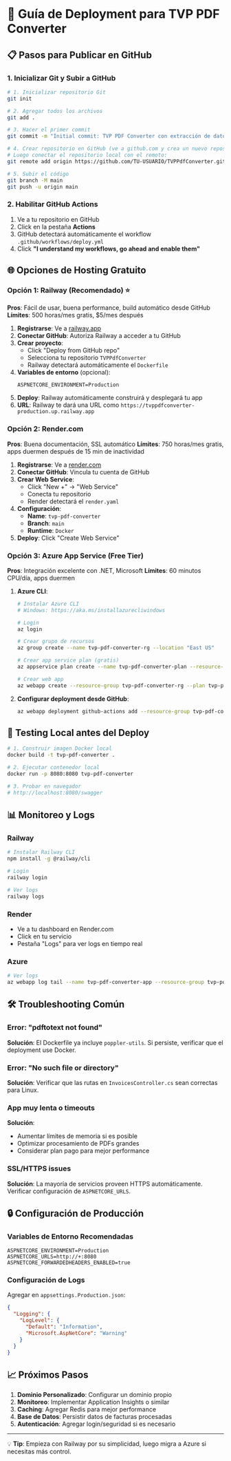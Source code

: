 # 🚀 Guía de Deployment para TVP PDF Converter

## 📋 Pasos para Publicar en GitHub

### 1. Inicializar Git y Subir a GitHub

```bash
# 1. Inicializar repositorio Git
git init

# 2. Agregar todos los archivos
git add .

# 3. Hacer el primer commit
git commit -m "Initial commit: TVP PDF Converter con extracción de datos fiscales"

# 4. Crear repositorio en GitHub (ve a github.com y crea un nuevo repositorio)
# Luego conectar el repositorio local con el remoto:
git remote add origin https://github.com/TU-USUARIO/TVPPdfConverter.git

# 5. Subir el código
git branch -M main
git push -u origin main
```

### 2. Habilitar GitHub Actions

1. Ve a tu repositorio en GitHub
2. Click en la pestaña **Actions**
3. GitHub detectará automáticamente el workflow `.github/workflows/deploy.yml`
4. Click **"I understand my workflows, go ahead and enable them"**

## 🌐 Opciones de Hosting Gratuito

### Opción 1: Railway (Recomendado) ⭐

**Pros**: Fácil de usar, buena performance, build automático desde GitHub
**Límites**: 500 horas/mes gratis, $5/mes después

1. **Registrarse**: Ve a [railway.app](https://railway.app)
2. **Conectar GitHub**: Autoriza Railway a acceder a tu GitHub
3. **Crear proyecto**:
   - Click "Deploy from GitHub repo"
   - Selecciona tu repositorio `TVPPdfConverter`
   - Railway detectará automáticamente el `Dockerfile`
4. **Variables de entorno** (opcional):
   ```
   ASPNETCORE_ENVIRONMENT=Production
   ```
5. **Deploy**: Railway automáticamente construirá y desplegará tu app
6. **URL**: Railway te dará una URL como `https://tvppdfconverter-production.up.railway.app`

### Opción 2: Render.com

**Pros**: Buena documentación, SSL automático
**Límites**: 750 horas/mes gratis, apps duermen después de 15 min de inactividad

1. **Registrarse**: Ve a [render.com](https://render.com)
2. **Conectar GitHub**: Vincula tu cuenta de GitHub
3. **Crear Web Service**:
   - Click "New +" → "Web Service"
   - Conecta tu repositorio
   - Render detectará el `render.yaml`
4. **Configuración**:
   - **Name**: `tvp-pdf-converter`
   - **Branch**: `main`
   - **Runtime**: `Docker`
5. **Deploy**: Click "Create Web Service"

### Opción 3: Azure App Service (Free Tier)

**Pros**: Integración excelente con .NET, Microsoft
**Límites**: 60 minutos CPU/día, apps duermen

1. **Azure CLI**:
   ```bash
   # Instalar Azure CLI
   # Windows: https://aka.ms/installazurecliwindows
   
   # Login
   az login
   
   # Crear grupo de recursos
   az group create --name tvp-pdf-converter-rg --location "East US"
   
   # Crear app service plan (gratis)
   az appservice plan create --name tvp-pdf-converter-plan --resource-group tvp-pdf-converter-rg --sku F1 --is-linux
   
   # Crear web app
   az webapp create --resource-group tvp-pdf-converter-rg --plan tvp-pdf-converter-plan --name tvp-pdf-converter-app --deployment-container-image-name ghcr.io/TU-USUARIO/tvppdfconverter:latest
   ```

2. **Configurar deployment desde GitHub**:
   ```bash
   az webapp deployment github-actions add --resource-group tvp-pdf-converter-rg --name tvp-pdf-converter-app --repo "https://github.com/TU-USUARIO/TVPPdfConverter" --branch main --token TU_GITHUB_TOKEN
   ```

## 🔧 Testing Local antes del Deploy

```bash
# 1. Construir imagen Docker local
docker build -t tvp-pdf-converter .

# 2. Ejecutar contenedor local
docker run -p 8080:8080 tvp-pdf-converter

# 3. Probar en navegador
# http://localhost:8080/swagger
```

## 📊 Monitoreo y Logs

### Railway
```bash
# Instalar Railway CLI
npm install -g @railway/cli

# Login
railway login

# Ver logs
railway logs
```

### Render
- Ve a tu dashboard en Render.com
- Click en tu servicio
- Pestaña "Logs" para ver logs en tiempo real

### Azure
```bash
# Ver logs
az webapp log tail --name tvp-pdf-converter-app --resource-group tvp-pdf-converter-rg
```

## 🛠️ Troubleshooting Común

### Error: "pdftotext not found"
**Solución**: El Dockerfile ya incluye `poppler-utils`. Si persiste, verificar que el deployment use Docker.

### Error: "No such file or directory"
**Solución**: Verificar que las rutas en `InvoicesController.cs` sean correctas para Linux.

### App muy lenta o timeouts
**Solución**: 
- Aumentar límites de memoria si es posible
- Optimizar procesamiento de PDFs grandes
- Considerar plan pago para mejor performance

### SSL/HTTPS issues
**Solución**: La mayoría de servicios proveen HTTPS automáticamente. Verificar configuración de `ASPNETCORE_URLS`.

## 🔒 Configuración de Producción

### Variables de Entorno Recomendadas
```
ASPNETCORE_ENVIRONMENT=Production
ASPNETCORE_URLS=http://+:8080
ASPNETCORE_FORWARDEDHEADERS_ENABLED=true
```

### Configuración de Logs
Agregar en `appsettings.Production.json`:
```json
{
  "Logging": {
    "LogLevel": {
      "Default": "Information",
      "Microsoft.AspNetCore": "Warning"
    }
  }
}
```

## 📈 Próximos Pasos

1. **Dominio Personalizado**: Configurar un dominio propio
2. **Monitoreo**: Implementar Application Insights o similar
3. **Caching**: Agregar Redis para mejor performance
4. **Base de Datos**: Persistir datos de facturas procesadas
5. **Autenticación**: Agregar login/seguridad si es necesario

---

💡 **Tip**: Empieza con Railway por su simplicidad, luego migra a Azure si necesitas más control. 